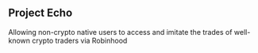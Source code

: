 Project Echo
--

Allowing non-crypto native users to access and imitate the trades of well-known crypto traders via Robinhood
